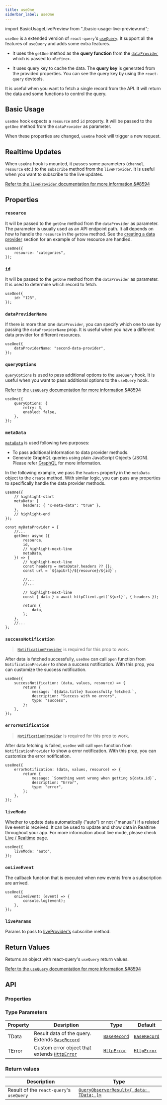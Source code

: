 ```yaml
---
title: useOne
siderbar_label: useOne
---
```


import BasicUsageLivePreview from "./basic-usage-live-preview.md";

`useOne` is a extended version of `react-query`'s [`useQuery`](https://react-query.tanstack.com/guides/queries). It support all the features of `useQuery` and adds some extra features.

-   It uses the `getOne` method as the **query function** from the [`dataProvider`](/api-reference/core/providers/data-provider.md) which is passed to `<Refine>`.

-   It uses query key to cache the data. The **query key** is generated from the provided properties. You can see the query key by using the `react-query` devtools.

It is useful when you want to fetch a single record from the API. It will return the data and some functions to control the query.

## Basic Usage

`useOne` hook expects a `resource` and `id` property. It will be passed to the `getOne` method from the `dataProvider` as parameter.

When these properties are changed, `useOne` hook will trigger a new request.

<BasicUsageLivePreview />

## Realtime Updates

When `useOne` hook is mounted, it passes some parameters (`channel`, `resource` etc.) to the `subscribe` method from the `liveProvider`. It is useful when you want to subscribe to the live updates.

[Refer to the `liveProvider` documentation for more information &#8594](/docs/api-reference/core/providers/live-provider)

## Properties

### `resource` <PropTag required />

It will be passed to the `getOne` method from the `dataProvider` as parameter. The parameter is usually used as an API endpoint path. It all depends on how to handle the `resource` in the `getOne` method. See the [creating a data provider](/docs/api-reference/core/providers/data-provider#creating-a-data-provider) section for an example of how resource are handled.

```tsx
useOne({
    resource: "categories",
});
```

### `id` <PropTag required />

It will be passed to the `getOne` method from the `dataProvider` as parameter. It is used to determine which record to fetch.

```tsx
useOne({
    id: "123",
});
```

### `dataProviderName`

If there is more than one `dataProvider`, you can specify which one to use by passing the `dataProviderName` prop. It is useful when you have a different data provider for different resources.

```tsx
useOne({
    dataProviderName: "second-data-provider",
});
```

### `queryOptions`

`queryOptions` is used to pass additional options to the `useQuery` hook. It is useful when you want to pass additional options to the `useQuery` hook.

[Refer to the `useQuery` documentation for more information &#8594](https://tanstack.com/query/v4/docs/react/reference/useQuery)

```tsx
useOne({
    queryOptions: {
        retry: 3,
        enabled: false,
    },
});
```

### `metaData`

[`metaData`](/docs/api-reference/general-concepts/#metadata) is used following two purposes:

-   To pass additional information to data provider methods.
-   Generate GraphQL queries using plain JavaScript Objects (JSON). Please refer [GraphQL](/docs/advanced-tutorials/data-provider/graphql/#edit-page) for more information.

In the following example, we pass the `headers` property in the `metaData` object to the `create` method. With similar logic, you can pass any properties to specifically handle the data provider methods.

```tsx
useOne({
    // highlight-start
    metaData: {
        headers: { "x-meta-data": "true" },
    },
    // highlight-end
});

const myDataProvider = {
    //...
    getOne: async ({
        resource,
        id,
        // highlight-next-line
        metaData,
    }) => {
        // highlight-next-line
        const headers = metaData?.headers ?? {};
        const url = `${apiUrl}/${resource}/${id}`;

        //...
        //...

        // highlight-next-line
        const { data } = await httpClient.get(`${url}`, { headers });

        return {
            data,
        };
    },
    //...
};
```

### `successNotification`

> [`NotificationProvider`](/docs/api-reference/core/providers/notification-provider/) is required for this prop to work.

After data is fetched successfully, `useOne` can call `open` function from `NotificationProvider` to show a success notification. With this prop, you can customize the success notification.

```tsx
useOne({
    successNotification: (data, values, resource) => {
        return {
            message: `${data.title} Successfully fetched.`,
            description: "Success with no errors",
            type: "success",
        };
    },
});
```

### `errorNotification`

> [`NotificationProvider`](/docs/api-reference/core/providers/notification-provider/) is required for this prop to work.

After data fetching is failed, `useOne` will call `open` function from `NotificationProvider` to show a error notification. With this prop, you can customize the error notification.

```tsx
useOne({
    errorNotification: (data, values, resource) => {
        return {
            message: `Something went wrong when getting ${data.id}`,
            description: "Error",
            type: "error",
        };
    },
});
```

### `liveMode`

Whether to update data automatically ("auto") or not ("manual") if a related live event is received. It can be used to update and show data in Realtime throughout your app.
For more information about live mode, please check [Live / Realtime](/docs/api-reference/core/providers/live-provider/#livemode) page.

```tsx
useOne({
    liveMode: "auto",
});
```

### `onLiveEvent`

The callback function that is executed when new events from a subscription are arrived.

```tsx
useOne({
    onLiveEvent: (event) => {
        console.log(event);
    },
});
```

### `liveParams`

Params to pass to [liveProvider's](/docs/api-reference/core/providers/live-provider/#subscribe) subscribe method.

## Return Values

Returns an object with react-query's `useQuery` return values.

[Refer to the `useQuery` documentation for more information &#8594](https://tanstack.com/query/v4/docs/react/reference/useQuery)

## API

### Properties

<PropsTable module="@pankod/refine-core/useOne" 
successNotification-default='`false`'
errorNotification-default='"Error (status code: `statusCode`)"'
/>

### Type Parameters

| Property | Desription                                                                                     | Type                                                         | Default                                                      |
| -------- | ---------------------------------------------------------------------------------------------- | ------------------------------------------------------------ | ------------------------------------------------------------ |
| TData    | Result data of the query. Extends [`BaseRecord`](/api-reference/core/interfaces.md#baserecord) | [`BaseRecord`](/api-reference/core/interfaces.md#baserecord) | [`BaseRecord`](/api-reference/core/interfaces.md#baserecord) |
| TError   | Custom error object that extends [`HttpError`](/api-reference/core/interfaces.md#httperror)    | [`HttpError`](/api-reference/core/interfaces.md#httperror)   | [`HttpError`](/api-reference/core/interfaces.md#httperror)   |

### Return values

| Description                              | Type                                                                                           |
| ---------------------------------------- | ---------------------------------------------------------------------------------------------- |
| Result of the `react-query`'s `useQuery` | [`QueryObserverResult<{ data: TData; }>`](https://react-query.tanstack.com/reference/useQuery) |
